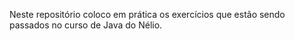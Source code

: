 Neste repositório coloco em prática os exercícios que estão sendo passados no curso de Java do Nélio.

